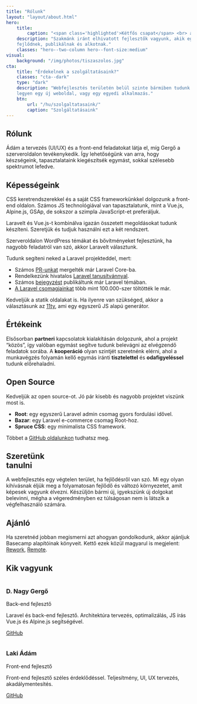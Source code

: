 ```yaml
---
title: "Rólunk"
layout: "layout/about.html"
hero:
    title:
        caption: "<span class='highlighted'>Kétfős csapat</span> <br> ami sokat tud"
    description: "Szakmánk iránt elhivatott fejlesztők vagyunk, akik együtt tanulnak,
    fejlődnek, publikálnak és alkotnak."
    classes: "hero--two-column hero--font-size:medium"
visual:
    background: "/img/photos/tiszaszolos.jpg"
cta:
    title: "Érdekelnek a szolgáltatásaink?"
    classes: "cta--dark"
    type: "dark"
    description: "Webfejlesztés területén belül szinte bármiben tudunk segíteni,
    legyen egy új weboldal, vagy egy egyedi alkalmazás."
    btn:
        url: "/hu/szolgaltatasaink/"
        caption: "Szolgáltatásaink"
---
```


<div class="l-post l-post--narrow">
    <div class="container container--narrow">
        <div class="l-post__list">
            <div class="text-card text-card--two-column">
                <h2 class="text-card__title">Rólunk</h2>
                <div class="post-content">
                    <p>Ádám a tervezés (UI/UX) és a front-end feladatokat látja el, míg Gergő a szerveroldalon tevékenykedik. Így lehetőségünk van arra, hogy készségeink, tapasztalataink kiegészítsék egymást, sokkal szélesebb spektrumot lefedve.</p>
                </div>
            </div>
            <div class="text-card text-card--two-column">
                <h2 class="text-card__title">Képességeink</h2>
                <div class="post-content">
                    <p>CSS keretrendszerekkel és a saját CSS frameworkünkkel dolgozunk a front-end oldalon. Számos JS technológiával van tapasztalatunk, mint a Vue.js, Alpine.js, GSAp, de sokszor a szimpla JavaScript-et preferáljuk.</p>
                    <p>Laravelt és Vue.js-t kombinálva igazán összetett megoldásokat tudunk készíteni. Szeretjük és tudjuk használni ezt a két rendszert.</p>
                    <p>Szerveroldalon WordPress témákat és bővítményeket fejlesztünk, ha nagyobb feladatról van szó, akkor Laravelt választunk.</p>
                    <p>Tudunk segíteni neked a Laravel projekteddel, mert:</p>
                    <ul>
                        <li>Számos <a href="https://github.com/laravel/framework/commits?author=iamgergo">PR-unkat</a> mergelték már Laravel Core-ba.</li>
                        <li>Rendelkezünk hivatalos <a href="https://exam.laravelcert.com/is/D-Nagy-Gergo/certified-since/2020-06-23">Laravel tanusítvánnyal</a>.</li>
                        <li>Számos <a href="https://pineco.de/category/laravel/">bejegyzést</a> publikáltunk már Laravel témában.</li>
                        <li><a href="https://packagist.org/users/conedevelopment/packages/">A Laravel csomagjainkat</a> több mint 100.000-szer töltötték le már.</li>
                    </ul>
                    <p>Kedveljük a statik oldalakat is. Ha ilyenre van szükséged, akkor a választásunk az <a href="https://www.11ty.dev/">11ty</a>, ami egy egyszerű JS alapú generátor.</p>
                </div>
            </div>
            <div class="text-card text-card--two-column">
                <h2 class="text-card__title">Értékeink</h2>
                <div class="post-content">
                    <p>
                        Elsősorban <strong>partneri</strong> kapcsolatok kialakításán dolgozunk, ahol a projekt “közös”, így valóban egymást segítve tudunk belevágni az elvégzendő feladatok sorába. A <strong>kooperáció</strong> olyan szintjét szeretnénk elérni, ahol a munkavégzés folyamán kellő egymás iránti <strong>tisztelettel</strong> és <strong>odafigyeléssel</strong> tudunk előrehaladni.
                    </p>
                </div>
            </div>
            <div class="text-card text-card--two-column">
                <h2 class="text-card__title">Open Source</h2>
                <div class="post-content">
                    <p>Kedveljük az open source-ot. Jó pár kisebb és nagyobb projektet viszünk most is.</p>
                    <ul>
                        <li><strong>Root</strong>: egy egyszerű Laravel admin csomag gyors fordulási idővel.</li>
                        <li><strong>Bazar</strong>: egy Laravel e-commerce csomag Root-hoz.</li>
                        <li><strong>Spruce CSS</strong>: egy minimalista CSS framework.</li>
                    </ul>
                    <p>Többet a <a href="https://github.com/conedevelopment">GitHub oldalunkon</a> tudhatsz meg.</p>
                </div>
            </div>
            <div class="text-card text-card--two-column">
                <h2 class="text-card__title">Szeretünk<br>tanulni</h2>
                <div class="post-content">
                    <p>A webfejlesztés egy végtelen terület, ha fejlődésről van szó. Mi egy olyan kihívásnak éljük meg a folyamatosan fejlődő és változó környezetet, amit képesek vagyunk élvezni. Készüljön bármi új, igyekszünk új dolgokat belevinni, mégha a végeredményben ez túlságosan nem is látszik a végfelhasználó számára.</p>
                </div>
            </div>
            <div class="text-card text-card--two-column">
                <h2 class="text-card__title">Ajánló</h2>
                <div class="post-content">
                    <p>Ha szeretnéd jobban megismerni azt ahogyan gondolkodunk, akkor ajánljuk Basecamp alapítóinak könyveit. Kettő ezek közül magyarul is megjelent: <a href="https://www.libri.hu/konyv/jason_fried.rework.html">Rework</a>, <a href="https://www.libri.hu/konyv/jason_fried.remote.html">Remote</a>.</p>
                </div>
            </div>
            <div class="text-card text-card--two-column">
                <h2 class="text-card__title">Kik vagyunk</h2>
                <div class="l-team-member">
                    <div class="team-member-card">
                        <div class="team-member-card__header">
                            <img src="//secure.gravatar.com/avatar/511c68b33bbb4e963fb2605fcef8a5fb?s=128&amp;d=mm&amp;r=g" alt="" class="team-member-card__avatar">
                            <div class="team-member-card__caption">
                                <h3 class="team-member-card__name">D. Nagy Gergő</h3>
                                <p class="team-member-card__job">Back-end fejlesztő</p>
                            </div>
                        </div>
                        <div class="team-member-card__body">
                            <p>Laravel és back-end fejlesztő. Architektúra tervezés, optimalizálás, JS írás Vue.js és Alpine.js segítségével.</p>
                            <p><a href="https://github.com/iamgergo" target="_blank" rel="noopener">GitHub</a>
                            </p>
                        </div>
                    </div>
                    <div class="team-member-card">
                        <div class="team-member-card__header">
                            <img src="//secure.gravatar.com/avatar/fd9479a898c593601efd2fe758a86dba?s=128&amp;d=mm&amp;r=g" alt="" class="team-member-card__avatar">
                            <div class="team-member-card__caption">
                                <h3 class="team-member-card__name">Laki Ádám</h3>
                                <p class="team-member-card__job">Front-end fejlesztő</p>
                            </div>
                        </div>
                        <div class="team-member-card__body">
                            <p>Front-end fejlesztő széles érdeklődéssel. Teljesítmény, UI, UX tervezés, akadálymentesítés.</p>
                            <p><a href="https://github.com/adamlaki" target="_blank" rel="noopener">GitHub</a></p>
                        </div>
                    </div>
                </div>
            </div>
        </div>
    </div>
</div>
